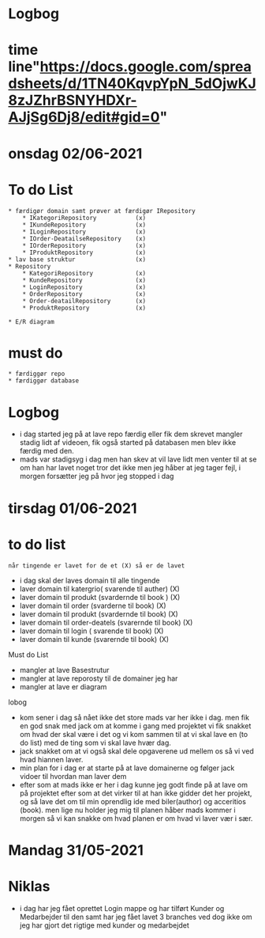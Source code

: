 ﻿# Logbog 
# time line"https://docs.google.com/spreadsheets/d/1TN40KqvpYpN_5dOjwKJ8zJZhrBSNYHDXr-AJjSg6Dj8/edit#gid=0" 

# onsdag 02/06-2021
# To do List
	* færdigør domain samt prøver at færdigør IRepository
		* IKategoriRepository			(x)
		* IKundeRepository				(x)
		* ILoginRepository				(x)
		* IOrder-DeatailseRepository	(x)
		* IOrderRepository				(x)
		* IProduktRepository			(x)
	* lav base struktur					(x)
	* Repository
		* KategoriRepository			(x)
		* KundeRepository				(x)
		* LoginRepository				(x)
		* OrderRepository				(x)
		* Order-deatailRepository		(x)
		* ProduktRepository				(x)

	* E/R diagram

# must do
	* færdiggør repo 
	* færdiggør database 

# Logbog 
* i dag started jeg på at lave repo færdig eller fik dem skrevet mangler stadig lidt af videoen, fik også started på databasen men 
blev ikke færdig med den.
* mads var stadigsyg i dag men han skev at vil lave lidt men venter til at se om han har lavet noget tror det ikke men jeg håber at jeg 
tager fejl, i morgen forsætter jeg på hvor jeg stopped i dag 

# tirsdag 01/06-2021
 # to do list 
	når tingende er lavet for de et (X) så er de lavet 
*	i dag skal der laves domain til alle tingende
* laver domain til katergrio( svarende til auther)		(X)
* laver domain til produkt (svardernde til book )		(X)
* laver domain til order (svarderne til book)			(X)
* laver domain til produkt (svardernde til book)		(X)
* laver domain til order-deatels (svarernde til book)	(X)
* laver domain til login ( svarende til book)			(X)
* laver domain til kunde (svarernde til book)			(X)

Must do List 
* mangler at lave Basestrutur
* mangler at lave reporosty til de domainer jeg har 
* mangler at lave er diagram 

lobog 
* kom sener i dag så nået ikke det store mads var her ikke i dag. men fik en god snak med jack om at komme i gang med projektet 
	vi fik snakket om hvad der skal være i det og vi kom sammen til at vi skal lave en (to do list) med de ting som vi skal lave
	hvær dag. 
* jack snakket om at vi også skal dele opgaverene ud mellem os så vi ved hvad hiannen laver. 
* min plan for i dag er at starte på at lave domainerne og følger jack vidoer til hvordan man laver dem 
* efter som at mads ikke er her i dag kunne jeg godt finde på at lave om på projektet efter som at det virker til at han ikke 
	gidder det her projekt, og så lave det om til min oprendlig ide med biler(author) og acceritios (book). men lige nu holder
	jeg mig til planen håber mads kommer i morgen så vi kan snakke om hvad planen er om hvad vi laver vær i sær. 

# Mandag 31/05-2021
# Niklas
* i dag har jeg fået oprettet Login mappe og har tilført Kunder og Medarbejder til den samt har jeg fået lavet 3 branches
ved dog ikke om jeg har gjort det rigtige med kunder og medarbejdet 
